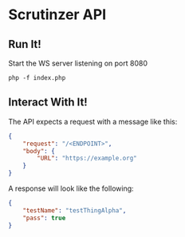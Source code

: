 # Scrutinzer API


## Run It!

Start the WS server listening on port 8080

```
php -f index.php
```

## Interact With It!

The API expects a request with a message like this:

```json
{
    "request": "/<ENDPOINT>",
    "body": {
        "URL": "https://example.org"
    }
}
```

A response will look like the following:

```json
{
    "testName": "testThingAlpha",
    "pass": true
}
```